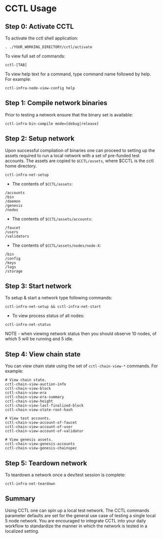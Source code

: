 # CCTL Usage

## Step 0: Activate CCTL

To activate the cctl shell application:

```
. ./YOUR_WORKING_DIRECTORY/cctl/activate
```

To view full set of commands:  

```
cctl-[TAB]
```

To view help text for a command, type command name followed by help. For example:

```
cctl-infra-node-view-config help
```

## Step 1: Compile network binaries

Prior to testing a network ensure that the binary set is available:

```
cctl-infra-bin-compile mode=[debug|release]
```

## Step 2: Setup network

Upon successful compilation of binaries one can proceed to setting up the assets required to run a local network with a set of pre-funded test accounts.  The assets are copied to `$CCTL/assets`, where $CCTL is the cctl home directory.  

```
cctl-infra-net-setup
```

- The contents of `$CCTL/assets`:

```
/accounts
/bin
/daemon
/genesis
/nodes
```

- The contents of `$CCTL/assets/accounts`:

```
/faucet
/users
/validators
```

- The contents of `$CCTL/assets/nodes/node-X`:

```
/bin
/config
/keys
/logs
/storage
```

## Step 3: Start network

To setup & start a network type following commands:

```
cctl-infra-net-setup && cctl-infra-net-start
```

- To view process status of all nodes:

```
cctl-infra-net-status
```

NOTE - when viewing network status then you should observe 10 nodes, of which 5 will be running and 5 idle. 

## Step 4: View chain state

You can view chain state using the set of `cctl-chain-view-*` commands.  For example:

```
# View chain state.
cctl-chain-view-auction-info
cctl-chain-view-block
cctl-chain-view-era
cctl-chain-view-era-summary
cctl-chain-view-height
cctl-chain-view-last-finalized-block
cctl-chain-view-state-root-hash

# View test accounts.
cctl-chain-view-account-of-faucet
cctl-chain-view-account-of-user
cctl-chain-view-account-of-validator

# View genesis assets.
cctl-chain-view-genesis-accounts
cctl-chain-view-genesis-chainspec
```

## Step 5: Teardown network

To teardown a network once a dev/test session is complete:

```
cctl-infra-net-teardown
```

## Summary

Using CCTL one can spin up a local test network.  The CCTL commands parameter defaults are set for the general use case of testing a single local 5 node network.  You are encouraged to integrate CCTL into your daily workflow to standardize the manner in which the network is tested in a localized setting.
